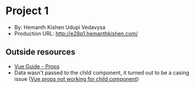 # Project 1
+ By: Hemanth Kishen Udupi Vedavysa
+ Production URL: <a href="http://e28p1.hemanthkishen.com/" target="_blank">http://e28p1.hemanthkishen.com/</a>

## Outside resources
- <a href="https://vuejs.org/v2/guide/components-props.html" target="_blank">Vue Guide - Props</a>
- Data wasn't passed to the child component, it turned out to be a casing issue (<a href="https://stackoverflow.com/questions/44408868/vue-props-not-working-for-child-component" target="_blank">Vue props not working for child component</a>)
